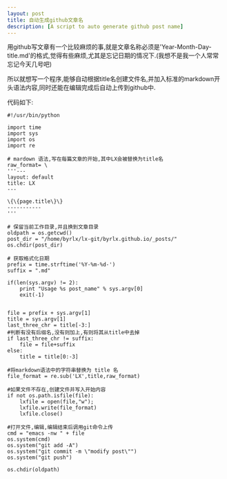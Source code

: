```yaml
---
layout: post
title: 自动生成github文章名
description: [A script to auto generate github post name]
---
```


用github写文章有一个比较麻烦的事,就是文章名称必须是'Year-Month-Day-title.md'的格式,觉得有些麻烦,尤其是忘记日期的情况下.(我想不是我一个人常常忘记今天几号吧)

所以就想写一个程序,能够自动根据title名创建文件名,并加入标准的markdown开头语法内容,同时还能在编辑完成后自动上传到github中.

代码如下:

	#!/usr/bin/python
	
	import time
	import sys
	import os
	import re
	
	# mardown 语法,写在每篇文章的开始,其中LX会被替换为title名
	raw_format= \
	'''---
	layout: default
	title: LX
	---
	
	\{\{page.title\}\}
	-----------
	'''
	
	# 保留当前工作目录,并且换到文章目录
	oldpath = os.getcwd()
	post_dir = "/home/byrlx/lx-git/byrlx.github.io/_posts/"
	os.chdir(post_dir)
	
	# 获取格式化日期
	prefix = time.strftime('%Y-%m-%d-')
	suffix = ".md"
	
	if(len(sys.argv) != 2):
		print "Usage %s post_name" % sys.argv[0]
		exit(-1)
	
	
	file = prefix + sys.argv[1]
	title = sys.argv[1]
	last_three_chr = title[-3:]
	#判断有没有后缀名,没有则加上,有则将其从title中去掉
	if last_three_chr != suffix:
		file = file+suffix
	else:
		title = title[0:-3]
	
	#将markdown语法中的字符串替换为 title 名
	file_format = re.sub('LX',title,raw_format)
	
	#如果文件不存在,创建文件并写入开始内容
	if not os.path.isfile(file):
		lxfile = open(file,"w");
		lxfile.write(file_format)
		lxfile.close()
	
	#打开文件,编辑,编辑结束后调用git命令上传
	cmd = "emacs -nw " + file
	os.system(cmd)
	os.system("git add -A")
	os.system("git commit -m \"modify post\"")
	os.system("git push")
	
	os.chdir(oldpath)

